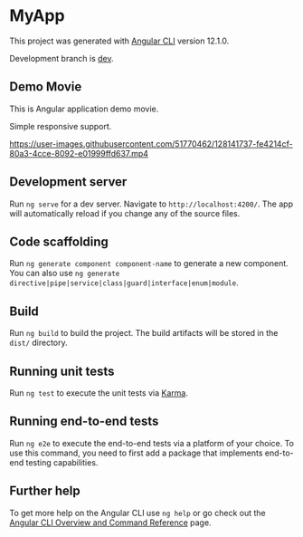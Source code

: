 # MyApp

This project was generated with [Angular CLI](https://github.com/angular/angular-cli) version 12.1.0.

Development branch is [dev](https://github.com/yosse95ai/my-app/tree/dev).

## Demo Movie
This is Angular application demo movie.

Simple responsive support.

https://user-images.githubusercontent.com/51770462/128141737-fe4214cf-80a3-4cce-8092-e01999ffd637.mp4


## Development server

Run `ng serve` for a dev server. Navigate to `http://localhost:4200/`. The app will automatically reload if you change any of the source files.

## Code scaffolding

Run `ng generate component component-name` to generate a new component. You can also use `ng generate directive|pipe|service|class|guard|interface|enum|module`.

## Build

Run `ng build` to build the project. The build artifacts will be stored in the `dist/` directory.

## Running unit tests

Run `ng test` to execute the unit tests via [Karma](https://karma-runner.github.io).

## Running end-to-end tests

Run `ng e2e` to execute the end-to-end tests via a platform of your choice. To use this command, you need to first add a package that implements end-to-end testing capabilities.

## Further help

To get more help on the Angular CLI use `ng help` or go check out the [Angular CLI Overview and Command Reference](https://angular.io/cli) page.
